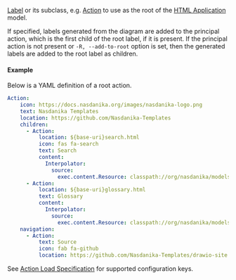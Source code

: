 [Label](https://html-app.models.nasdanika.org/references/eClassifiers/Label/index.html) or its subclass, e.g. [Action](https://html-app.models.nasdanika.org/references/eClassifiers/Action/index.html)
to use as the root of the [HTML Application](https://html-app.models.nasdanika.org/index.html) model.

If specified, labels generated from the diagram are added to the principal action, which is the first child of the root label, if it is present.
If the principal action is not present or ``-R, --add-to-root`` option is set, then the generated labels are added to the root label as children.

#### Example

Below is a YAML definition of a root action. 

```yaml
Action:
    icon: https://docs.nasdanika.org/images/nasdanika-logo.png
    text: Nasdanika Templates
    location: https://github.com/Nasdanika-Templates
    children:
      - Action:
          location: ${base-uri}search.html
          icon: fas fa-search
          text: Search
          content:
            Interpolator:
              source:
                exec.content.Resource: classpath://org/nasdanika/models/app/gen/search.html
      - Action:
          location: ${base-uri}glossary.html
          text: Glossary
          content:
            Interpolator:
              source:
                exec.content.Resource: classpath://org/nasdanika/models/app/gen/semantic-info.html
    navigation:
      - Action:
          text: Source
          icon: fab fa-github
          location: https://github.com/Nasdanika-Templates/drawio-site  
```

See [Action Load Specification](https://html-app.models.nasdanika.org/references/eClassifiers/Action/load-specification.html) for supported configuration keys.